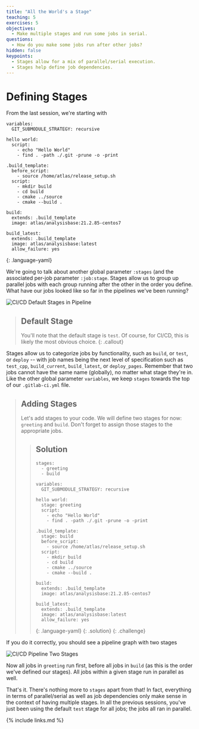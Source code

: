 ```yaml
---
title: "All the World's a Stage"
teaching: 5
exercises: 5
objectives:
  - Make multiple stages and run some jobs in serial.
questions:
  - How do you make some jobs run after other jobs?
hidden: false
keypoints:
  - Stages allow for a mix of parallel/serial execution.
  - Stages help define job dependencies.
---
```


# Defining Stages

From the last session, we're starting with

~~~
variables:
  GIT_SUBMODULE_STRATEGY: recursive

hello world:
  script:
    - echo "Hello World"
    - find . -path ./.git -prune -o -print

.build_template:
  before_script:
    - source /home/atlas/release_setup.sh
  script:
    - mkdir build
    - cd build
    - cmake ../source
    - cmake --build .

build:
  extends: .build_template
  image: atlas/analysisbase:21.2.85-centos7

build_latest:
  extends: .build_template
  image: atlas/analysisbase:latest
  allow_failure: yes
~~~
{: .language-yaml}

We're going to talk about another global parameter `:stages` (and the associated per-job parameter `:job:stage`. Stages allow us to group up parallel jobs with each group running after the other in the order you define. What have our jobs looked like so far in the pipelines we've been running?

![CI/CD Default Stages in Pipeline]({{site.baseurl}}/fig/ci-cd-default-stages.png)

> ## Default Stage
>
> You'll note that the default stage is `test`. Of course, for CI/CD, this is likely the most obvious choice.
{: .callout}

Stages allow us to categorize jobs by functionality, such as `build`, or `test`, or `deploy` -- with job names being the next level of specification such as `test_cpp`, `build_current`, `build_latest`, or `deploy_pages`. Remember that two jobs cannot have the same name (globally), no matter what stage they're in. Like the other global parameter `variables`, we keep `stages` towards the top of our `.gitlab-ci.yml` file.

> ## Adding Stages
>
> Let's add stages to your code. We will define two stages for now: `greeting` and `build`. Don't forget to assign those stages to the appropriate jobs.
>
> > ## Solution
> > ~~~
> > stages:
> >   - greeting
> >   - build
> >
> > variables:
> >   GIT_SUBMODULE_STRATEGY: recursive
> >
> > hello world:
> >   stage: greeting
> >   script:
> >     - echo "Hello World"
> >     - find . -path ./.git -prune -o -print
> >
> > .build_template:
> >   stage: build
> >   before_script:
> >     - source /home/atlas/release_setup.sh
> >   script:
> >     - mkdir build
> >     - cd build
> >     - cmake ../source
> >     - cmake --build .
> >
> > build:
> >   extends: .build_template
> >   image: atlas/analysisbase:21.2.85-centos7
> >
> > build_latest:
> >   extends: .build_template
> >   image: atlas/analysisbase:latest
> >   allow_failure: yes
> > ~~~
> > {: .language-yaml}
> {: .solution}
{: .challenge}

If you do it correctly, you should see a pipeline graph with two stages

![CI/CD Pipeline Two Stages]({{site.baseurl}}/fig/ci-cd-pipeline-two-stages.png)

Now all jobs in `greeting` run first, before all jobs in `build` (as this is the order we've defined our stages). All jobs within a given stage run in parallel as well.

That's it. There's nothing more to `stages` apart from that! In fact, everything in terms of parallel/serial as well as job dependencies only make sense in the context of having multiple stages. In all the previous sessions, you've just been using the default `test` stage for all jobs; the jobs all ran in parallel.

{% include links.md %}
